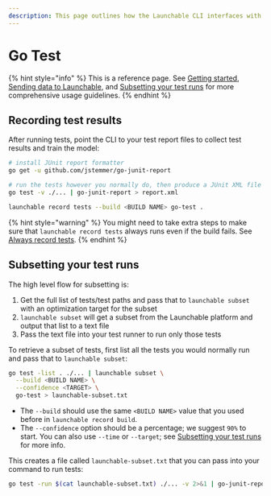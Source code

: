 ```yaml
---
description: This page outlines how the Launchable CLI interfaces with Go Test.
---
```


# Go Test

{% hint style="info" %}
This is a reference page. See [Getting started](../../getting-started/), [Sending data to Launchable](../../sending-data-to-launchable/), and [Subsetting your test runs](../../actions/subsetting-your-test-runs.md) for more comprehensive usage guidelines.
{% endhint %}

## Recording test results

After running tests, point the CLI to your test report files to collect test results and train the model:

```bash
# install JUnit report formatter
go get -u github.com/jstemmer/go-junit-report

# run the tests however you normally do, then produce a JUnit XML file
go test -v ./... | go-junit-report > report.xml

launchable record tests --build <BUILD NAME> go-test .
```

{% hint style="warning" %}
You might need to take extra steps to make sure that `launchable record tests` always runs even if the build fails. See [Always record tests](../../sending-data-to-launchable/ensuring-record-tests-always-runs.md).
{% endhint %}

## Subsetting your test runs

The high level flow for subsetting is:

1. Get the full list of tests/test paths and pass that to `launchable subset` with an optimization target for the subset
2. `launchable subset` will get a subset from the Launchable platform and output that list to a text file
3. Pass the text file into your test runner to run only those tests

To retrieve a subset of tests, first list all the tests you would normally run and pass that to `launchable subset`:

```bash
go test -list . ./... | launchable subset \
  --build <BUILD NAME> \
  --confidence <TARGET> \
  go-test > launchable-subset.txt
```

* The `--build` should use the same `<BUILD NAME>` value that you used before in `launchable record build`.
* The `--confidence` option should be a percentage; we suggest `90%` to start. You can also use `--time` or `--target`; see [Subsetting your test runs](../../actions/subsetting-your-test-runs.md) for more info.

This creates a file called `launchable-subset.txt` that you can pass into your command to run tests:

```bash
go test -run $(cat launchable-subset.txt) ./... -v 2>&1 | go-junit-report > report.xml
```

